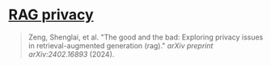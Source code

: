 # [RAG privacy](https://arxiv.org/pdf/2402.16893)
> Zeng, Shenglai, et al. "The good and the bad: Exploring privacy issues in retrieval-augmented generation (rag)." *arXiv preprint arXiv:2402.16893* (2024).